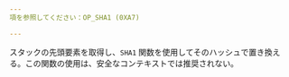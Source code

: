 ```yaml
---
項を参照してください：OP_SHA1 (0XA7)

---
```

スタックの先頭要素を取得し、`SHA1` 関数を使用してそのハッシュで置き換える。この関数の使用は、安全なコンテキストでは推奨されない。